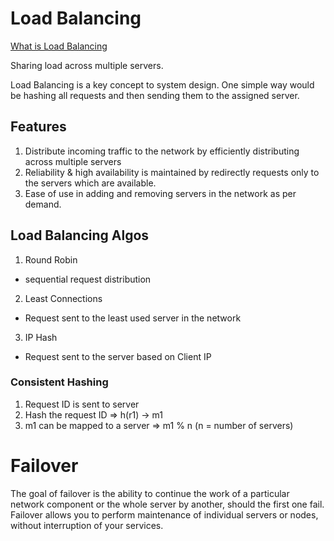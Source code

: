 # Load Balancing

[What is Load Balancing](https://www.youtube.com/watch?v=K0Ta65OqQkY)

Sharing load across multiple servers.

Load Balancing is a key concept to system design. One simple way would be hashing all requests and then sending them to the assigned server.

## Features
1. Distribute incoming traffic to the network by efficiently distributing across multiple servers
2. Reliability & high availability is maintained by redirectly requests only to the servers which are available.
3. Ease of use in adding and removing servers in the network as per demand.


## Load Balancing Algos
1. Round Robin
  - sequential request distribution
2. Least Connections
  - Request sent to the least used server in the network
3. IP Hash
  - Request sent to the server based on Client IP


### Consistent Hashing

1. Request ID is sent to server
2. Hash the request ID => h(r1) -> m1
3. m1 can be mapped to a server => m1 % n (n = number of servers)


# Failover

The goal of failover is the ability to continue the work of a particular network component or the whole server by another, should the first one fail. Failover allows you to perform maintenance of individual servers or nodes, without interruption of your services.